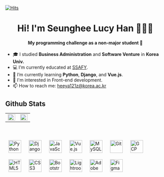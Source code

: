 [![Hits](https://hits.seeyoufarm.com/api/count/incr/badge.svg?url=https%3A%2F%2Fgithub.com%2Fchengxxi&count_bg=%235874CB&title_bg=%23B7BBBE&icon=&icon_color=%23E3E2E2&title=hits&edge_flat=false)](https://hits.seeyoufarm.com)

<h1 align="center">Hi! I'm Seunghee Lucy Han  👩🏻‍💻 </h1>
<h4 align="center">My programming challenge as a non-major student 💭</h4>


- 🎓  I studied **Business Administration** and **Software Venture** in **Korea Univ.**
- 💻  I’m currently educated at [SSAFY](https://www.ssafy.com/).
- 🌱  I’m currently learning **Python**, **Django**, and **Vue.js**.
- 🔭  I'm interested in Front-end development.
- 📫  How to reach me: heeya121z@korea.ac.kr



## Github Stats  
<table><tr><td valign="top" width="50%">

<img src="https://github-readme-stats.vercel.app/api?username=chengxxi&show_icons=true&count_private=true&hide_border=true" align="left" style="width: 100%" />

</td><td valign="top" width="50%">

<!-- [![Top Langs](https://github-readme-stats.vercel.app/api/top-langs/?username=chengxxi&layout=compact)](https://github.com/anuraghazra/github-readme-stats) -->

<img src="https://github-readme-stats.vercel.app/api/top-langs/?username=chengxxi&hide_border=true&layout=compact" align="left" style="width: 100%" />
</td></tr></table>  

<br/>  


<p align="left">  
    <img style="margin: 10px" src="https://profilinator.rishav.dev/skills-assets/python-original.svg" alt="Python" height="40" />  
    <img style="margin: 10px" src="https://profilinator.rishav.dev/skills-assets/django-original.svg" alt="Django" height="40" /> 
    <img style="margin: 10px" src="https://profilinator.rishav.dev/skills-assets/javascript-original.svg" alt="JavaScript" height="40" />
    <img style="margin: 10px" src="https://profilinator.rishav.dev/skills-assets/vuejs-original-wordmark.svg" alt="Vue.js" height="40" />
    <img style="margin: 10px" src="https://profilinator.rishav.dev/skills-assets/mysql-original-wordmark.svg" alt="MySQL" height="40" /> 
    <img style="margin: 10px" src="https://profilinator.rishav.dev/skills-assets/git-scm-icon.svg" alt="Git" height="40" />  
    <img style="margin: 10px" src="https://profilinator.rishav.dev/skills-assets/google_cloud-icon.svg" alt="GCP" height="40" /> 
    <img style="margin: 10px" src="https://profilinator.rishav.dev/skills-assets/html5-original-wordmark.svg" alt="HTML5" height="40" />  
    <img style="margin: 10px" src="https://profilinator.rishav.dev/skills-assets/css3-original-wordmark.svg" alt="CSS3" height="40" /> 
    <img style="margin: 10px" src="https://profilinator.rishav.dev/skills-assets/bootstrap-plain.svg" alt="Bootstrap" height="40" />  
    <img style="margin: 10px" src="https://profilinator.rishav.dev/skills-assets/lightroom.png" alt="Lightroom" height="40" />  
    <img style="margin: 10px" src="https://profilinator.rishav.dev/skills-assets/adobexd.png" alt="Adobe XD" height="40" />    
    <img style="margin: 10px" src="https://profilinator.rishav.dev/skills-assets/figma-icon.svg" alt="Figma" height="40" />
</p>


<!-- <p>&nbsp;<img align="left" src="https://github-readme-stats.vercel.app/api?username=chengxxi&show_icons=true&title_color=4a4681&text_color=47485c&locale=kr" alt="chengxxi" /></p> -->
